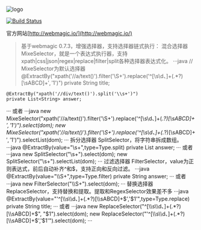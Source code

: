 ![logo](http://webmagic.io/images/logo.jpeg)


[![Build Status](https://travis-ci.org/code4craft/webmagic.png?branch=master)](https://travis-ci.org/code4craft/webmagic)


官方网站[http://webmagic.io/](http://webmagic.io/)

>基于webmagic 0.7.3，增强选择器，支持选择器链式执行：
  混合选择器 MixeSelector，就是一个表达式执行器，支持xpath|css|json|regex|replace|filter|split各种选择器表达式化。
···java
    // MixeSelector为默认选择器
    @ExtractBy("xpath('//a/text()').filter('\\S+').replace('^[\\s\\d、]+(.*?)[\\sABCD]+$','$1')")
    private String title;

    @ExtractBy("xpath('//div/text()').split('\\s+')")
    private List<String> answer;	
···
或者
···java
    new MixeSelector("xpath('//a/text()').filter('\\S+').replace('^[\\s\\d、]+(.*?)[\\sABCD]+$','$1')").select(dom);
    new MixeSelector("xpath('//a/text()').filter('\\S+').replace('^[\\s\\d、]+(.*?)[\\sABCD]+$','$1')").selectList(dom);
···
  拆分选择器 SplitSelector，将字符串拆成数组。
···java
    @ExtractBy(value="\\s+",type=Type.split)
    private List<String> answer;
···
或者
···java
   new SplitSelector("\\s+").select(dom);
   new SplitSelector("\\s+").selectList(dom);
···
过滤选择器 FilterSelector，value为正则表达式，前后自动补齐^和$，支持正向和反向过滤。
···java
    @ExtractBy(value="\\S+",type=Type.filter)
    private String answer;
···
或者
···java
    new FilterSelector("\\S+").select(dom);
···
替换选择器 ReplaceSelector，支持替换和提取。提取和RegexSelector效果差不多
···java
    @ExtractBy(value="'^[\\s\\d、]+(.*?)[\\sABCD]+$','$1'",type=Type.replace)
    private String title;
···
或者
···java
   new ReplaceSelector("^[\\s\\d、]+(.*?)[\\sABCD]+$", "$1").select(dom);
   new ReplaceSelector("'^[\\s\\d、]+(.*?)[\\sABCD]+$','$1'").select(dom);
···
